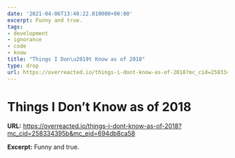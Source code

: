 ```yaml
---
date: '2021-04-06T13:40:22.810000+00:00'
excerpt: Funny and true.
tags:
- development
- ignorance
- code
- know
title: "Things I Don\u2019t Know as of 2018"
type: drop
url: https://overreacted.io/things-i-dont-know-as-of-2018?mc_cid=258334395b&mc_eid=694db8ca58
---
```


# Things I Don’t Know as of 2018

**URL:** https://overreacted.io/things-i-dont-know-as-of-2018?mc_cid=258334395b&mc_eid=694db8ca58

**Excerpt:** Funny and true.
